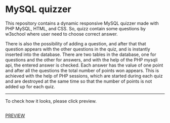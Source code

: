 # MySQL quizzer
This repository contains a dynamic responsive MySQL quizzer made with PHP MySQL, HTML, and CSS. So, quizz contain some questions by w3school where user need to choose correct answer. 

There is also the possibility of adding a question, and after that that question appears with the other questions in the quiz, and is instantly inserted into the database. There are two tables in the database, one for questions and the other for answers, and with the help of the PHP mysqli api, the entered answer is checked. Each answer has the value of one point and after all the questions the total number of points won appears. This is achieved with the help of PHP sessions, which are started during each quiz and are destroyed at the same time so that the number of points is not added up for each quiz.

---

To check how it looks, please click preview.
##
[PREVIEW](http://mysql-quizzer.epizy.com/)

